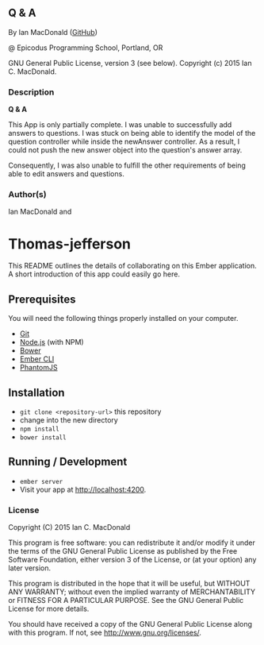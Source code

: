 ## Q & A

<a href="APP LINK IF APPLICABLE" target="#"><APP LINK NAME></a>

By Ian MacDonald (<a href="https://github.com/matchbookmac" target="#">GitHub</a>)

@ Epicodus Programming School, Portland, OR

GNU General Public License, version 3 (see below). Copyright (c) 2015 Ian C. MacDonald.

### Description

**Q & A**

This App is only partially complete. I was unable to successfully add answers to questions. I was stuck on being able to identify the model of the question controller while inside the newAnswer controller. As a result, I could not push the new answer object into the question's answer array.

Consequently, I was also unable to fulfill the other requirements of being able to edit answers and questions.

### Author(s)

Ian MacDonald and 

# Thomas-jefferson

This README outlines the details of collaborating on this Ember application.
A short introduction of this app could easily go here.

## Prerequisites

You will need the following things properly installed on your computer.

* [Git](http://git-scm.com/)
* [Node.js](http://nodejs.org/) (with NPM)
* [Bower](http://bower.io/)
* [Ember CLI](http://www.ember-cli.com/)
* [PhantomJS](http://phantomjs.org/)

## Installation

* `git clone <repository-url>` this repository
* change into the new directory
* `npm install`
* `bower install`

## Running / Development

* `ember server`
* Visit your app at [http://localhost:4200](http://localhost:4200).


### License ###
Copyright  (C)  2015  Ian C. MacDonald

This program is free software: you can redistribute it and/or modify
it under the terms of the GNU General Public License as published by
the Free Software Foundation, either version 3 of the License, or
(at your option) any later version.

This program is distributed in the hope that it will be useful,
but WITHOUT ANY WARRANTY; without even the implied warranty of
MERCHANTABILITY or FITNESS FOR A PARTICULAR PURPOSE.  See the
GNU General Public License for more details.

You should have received a copy of the GNU General Public License
along with this program.  If not, see <http://www.gnu.org/licenses/>.
